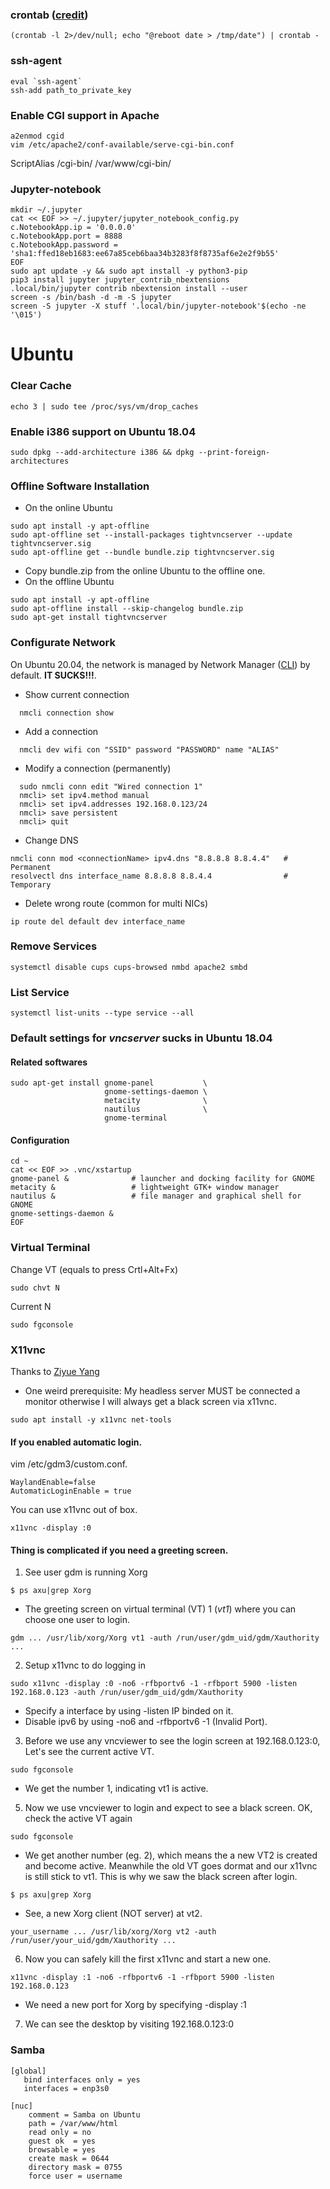 ### crontab ([credit](https://stackoverflow.com/users/45978/joe-casadonte))
```
(crontab -l 2>/dev/null; echo "@reboot date > /tmp/date") | crontab -
```
### ssh-agent
```
eval `ssh-agent`
ssh-add path_to_private_key
```
### Enable CGI support in Apache
``` 
a2enmod cgid
vim /etc/apache2/conf-available/serve-cgi-bin.conf
```
ScriptAlias /cgi-bin/ /var/www/cgi-bin/ 
### Jupyter-notebook
```
mkdir ~/.jupyter
cat << EOF >> ~/.jupyter/jupyter_notebook_config.py
c.NotebookApp.ip = '0.0.0.0'
c.NotebookApp.port = 8888
c.NotebookApp.password = 'sha1:ffed18eb1683:ee67a85ceb6baa34b3283f8f8735af6e2e2f9b55'
EOF
sudo apt update -y && sudo apt install -y python3-pip
pip3 install jupyter jupyter_contrib_nbextensions
.local/bin/jupyter contrib nbextension install --user
screen -s /bin/bash -d -m -S jupyter
screen -S jupyter -X stuff '.local/bin/jupyter-notebook'$(echo -ne '\015')
```
# Ubuntu
### Clear Cache
```shell
echo 3 | sudo tee /proc/sys/vm/drop_caches
```
### Enable i386 support on Ubuntu 18.04
```
sudo dpkg --add-architecture i386 && dpkg --print-foreign-architectures
```
### Offline Software Installation
* On the online Ubuntu
```shell
sudo apt install -y apt-offline
sudo apt-offline set --install-packages tightvncserver --update tightvncserver.sig
sudo apt-offline get --bundle bundle.zip tightvncserver.sig
```
* Copy bundle.zip from the online Ubuntu to the offline one.
* On the offline Ubuntu
```shell
sudo apt install -y apt-offline
sudo apt-offline install --skip-changelog bundle.zip
sudo apt-get install tightvncserver
```
### Configurate Network
On Ubuntu 20.04, the network is managed by Network Manager ([CLI](https://developer.gnome.org/NetworkManager/stable/nmcli.html)) by default. <b>IT SUCKS!!!</b>. 
* Show current connection
```
  nmcli connection show
```
* Add a connection
```
  nmcli dev wifi con "SSID" password "PASSWORD" name "ALIAS"
```
* Modify a connection (permanently)
```
  sudo nmcli conn edit "Wired connection 1" 
  nmcli> set ipv4.method manual
  nmcli> set ipv4.addresses 192.168.0.123/24
  nmcli> save persistent
  nmcli> quit
```
* Change DNS 
```
nmcli conn mod <connectionName> ipv4.dns "8.8.8.8 8.8.4.4"   # Permanent
resolvectl dns interface_name 8.8.8.8 8.8.4.4                # Temporary 
```
* Delete wrong route (common for multi NICs)
```
ip route del default dev interface_name
```
### Remove Services
```
systemctl disable cups cups-browsed nmbd apache2 smbd
```
### List Service
```
systemctl list-units --type service --all
``` 
### Default settings for <i>vncserver</i> sucks in Ubuntu 18.04
#### Related softwares
```
sudo apt-get install gnome-panel           \
                     gnome-settings-daemon \
                     metacity              \
                     nautilus              \
                     gnome-terminal  
``` 
#### Configuration
```
cd ~
cat << EOF >> .vnc/xstartup
gnome-panel &              # launcher and docking facility for GNOME
metacity &                 # lightweight GTK+ window manager
nautilus &                 # file manager and graphical shell for GNOME
gnome-settings-daemon &
EOF
```
### Virtual Terminal
Change VT (equals to press Crtl+Alt+Fx)
```
sudo chvt N
```
Current N
```
sudo fgconsole
```
### X11vnc
Thanks to [Ziyue Yang](https://yzygitzh.github.io/productivity/2017/09/05/remote-desktop-solutions.html)
* One weird prerequisite: My headless server MUST be connected a monitor otherwise I will always get a black screen via x11vnc.
```
sudo apt install -y x11vnc net-tools
```
#### If you enabled automatic login.
vim /etc/gdm3/custom.conf. 
```
WaylandEnable=false
AutomaticLoginEnable = true
```
You can use x11vnc out of box.
```
x11vnc -display :0 
```
#### Thing is complicated if you need a greeting screen.
1. See user gdm is running Xorg
```
$ ps axu|grep Xorg
```
* The greeting screen on virtual terminal (VT) 1 (<i>vt1</i>) where you can choose one user to login. 
```
gdm ... /usr/lib/xorg/Xorg vt1 -auth /run/user/gdm_uid/gdm/Xauthority ...
```
2. Setup x11vnc to do logging in
```
sudo x11vnc -display :0 -no6 -rfbportv6 -1 -rfbport 5900 -listen 192.168.0.123 -auth /run/user/gdm_uid/gdm/Xauthority 
```
* Specify a interface by using -listen IP binded on it. 
* Disable ipv6 by using -no6 and -rfbportv6 -1 (Invalid Port).  
3. Before we use any vncviewer to see the login screen at 192.168.0.123:0, Let's see the current active VT.
```
sudo fgconsole
```
* We get the number 1, indicating vt1 is active. 
5. Now we use vncviewer to login and expect to see a black screen. OK, check the active VT again
```
sudo fgconsole
```
* We get another number (eg. 2), which means the a new VT2 is created and become active. Meanwhile the old VT goes dormat and our x11vnc is still stick to vt1. This is why we saw the black screen after login. 
```
$ ps axu|grep Xorg
```
* See, a new Xorg client (NOT server) at vt2. 
```
your_username ... /usr/lib/xorg/Xorg vt2 -auth /run/user/your_uid/gdm/Xauthority ...
```
6. Now you can safely kill the first x11vnc and start a new one.
```
x11vnc -display :1 -no6 -rfbportv6 -1 -rfbport 5900 -listen 192.168.0.123
```
* We need a new port for Xorg by specifying -display :1
7. We can see the desktop by visiting 192.168.0.123:0
### Samba 
```
[global] 
   bind interfaces only = yes
   interfaces = enp3s0

[nuc]
    comment = Samba on Ubuntu
    path = /var/www/html
    read only = no
    guest ok  = yes
    browsable = yes
    create mask = 0644
    directory mask = 0755
    force user = username
```
